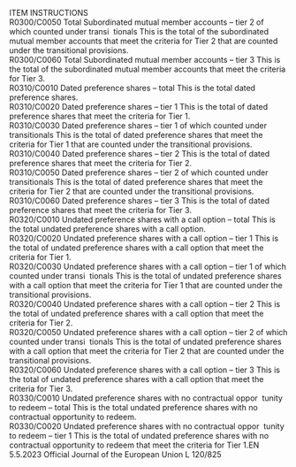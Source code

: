  
ITEM  INSTRUCTIONS  
R0300/C0050  Total Subordinated mutual 
member accounts – tier 2 of 
which counted under transi ­
tionals  This is the total of the subordinated mutual member accounts that meet the 
criteria for Tier 2 that are counted under the transitional provisions.  
R0300/C0060  Total Subordinated mutual 
member accounts – tier 3  This is the total of the subordinated mutual member accounts that meet the 
criteria for Tier 3.  
R0310/C0010  Dated preference shares – total  This is the total dated preference shares.  
R0310/C0020  Dated preference shares – 
tier 1  This is the total of dated preference shares that meet the criteria for Tier 1.  
R0310/C0030  Dated preference shares – tier 
1 of which counted under 
transitionals  This is the total of dated preference shares that meet the criteria for Tier 1 that are 
counted under the transitional provisions.  
R0310/C0040  Dated preference shares – 
tier 2  This is the total of dated preference shares that meet the criteria for Tier 2.  
R0310/C0050  Dated preference shares – tier 
2 of which counted under 
transitionals  This is the total of dated preference shares that meet the criteria for Tier 2 that are 
counted under the transitional provisions.  
R0310/C0060  Dated preference shares – 
tier 3  This is the total of dated preference shares that meet the criteria for Tier 3.  
R0320/C0010  Undated preference shares 
with a call option – total  This is the total undated preference shares with a call option.  
R0320/C0020  Undated preference shares 
with a call option – tier 1  This is the total of undated preference shares with a call option that meet the 
criteria for Tier 1.  
R0320/C0030  Undated preference shares 
with a call option – tier 1 of 
which counted under transi ­
tionals  This is the total of undated preference shares with a call option that meet the 
criteria for Tier 1 that are counted under the transitional provisions.  
R0320/C0040  Undated preference shares 
with a call option – tier 2  This is the total of undated preference shares with a call option that meet the 
criteria for Tier 2.  
R0320/C0050  Undated preference shares 
with a call option – tier 2 of 
which counted under transi ­
tionals  This is the total of undated preference shares with a call option that meet the 
criteria for Tier 2 that are counted under the transitional provisions.  
R0320/C0060  Undated preference shares 
with a call option – tier 3  This is the total of undated preference shares with a call option that meet the 
criteria for Tier 3.  
R0330/C0010  Undated preference shares 
with no contractual oppor ­
tunity to redeem – total  This is the total undated preference shares with no contractual opportunity to 
redeem.  
R0330/C0020  Undated preference shares 
with no contractual oppor ­
tunity to redeem – tier 1  This is the total of undated preference shares with no contractual opportunity to 
redeem that meet the criteria for Tier 1.EN  5.5.2023 Official Journal of the European Union L 120/825